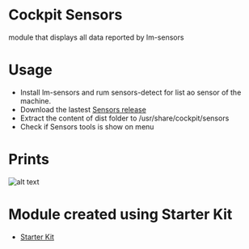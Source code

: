 # Cockpit Sensors

module that displays all data reported by lm-sensors

# Usage

* Install lm-sensors and rum sensors-detect for list ao sensor of the machine.
* Download the lastest [Sensors release](https://github.com/ocristopfer/cockpit-sensors/releases) 
* Extract the content of dist folder to /usr/share/cockpit/sensors
* Check if Sensors tools is show on menu

# Prints
![alt text](https://i.ibb.co/KbbXQ0H/cockpit-sensors.png)


# Module created using Starter Kit
    
* [Starter Kit](https://github.com/cockpit-project/starter-kit)
